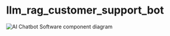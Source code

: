 # llm_rag_customer_support_bot
![AI Chatbot Software component diagram](https://github.com/user-attachments/assets/c7e8f94e-ddb2-4933-bab6-b008a31aa103)

